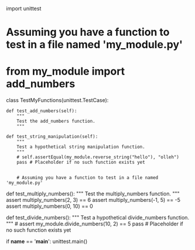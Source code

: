 import unittest

# Assuming you have a function to test in a file named 'my_module.py'
# from my_module import add_numbers

class TestMyFunctions(unittest.TestCase):

    def test_add_numbers(self):
        """
        Test the add_numbers function.
        """

    def test_string_manipulation(self):
        """
        Test a hypothetical string manipulation function.
        """
        # self.assertEqual(my_module.reverse_string("hello"), "olleh")
        pass # Placeholder if no such function exists yet


        # Assuming you have a function to test in a file named 'my_module.py'

def test_multiply_numbers():
    """
    Test the multiply_numbers function.
    """
    assert multiply_numbers(2, 3) == 6
    assert multiply_numbers(-1, 5) == -5
    assert multiply_numbers(0, 10) == 0

def test_divide_numbers():
    """
    Test a hypothetical divide_numbers function.
    """
    # assert my_module.divide_numbers(10, 2) == 5
    pass # Placeholder if no such function exists yet

if __name__ == '__main__':
    unittest.main()
